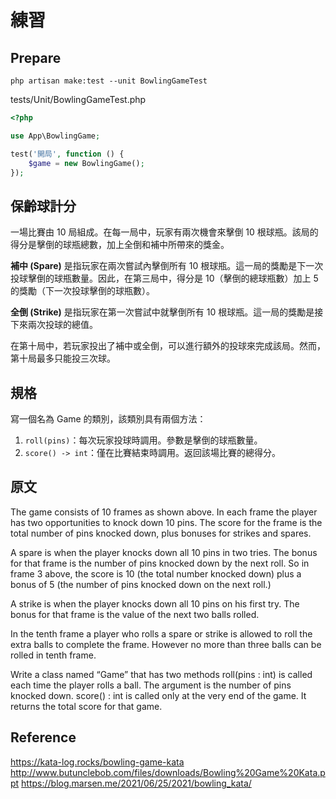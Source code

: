 # 練習

## Prepare

```console
php artisan make:test --unit BowlingGameTest
```

tests/Unit/BowlingGameTest.php

```php
<?php

use App\BowlingGame;

test('開局', function () {
    $game = new BowlingGame();
});
```

## 保齡球計分

一場比賽由 10 局組成。在每一局中，玩家有兩次機會來擊倒 10 根球瓶。該局的得分是擊倒的球瓶總數，加上全倒和補中所帶來的獎金。

**補中 (Spare)** 是指玩家在兩次嘗試內擊倒所有 10 根球瓶。這一局的獎勵是下一次投球擊倒的球瓶數量。因此，在第三局中，得分是 10（擊倒的總球瓶數）加上 5 的獎勵（下一次投球擊倒的球瓶數）。

**全倒 (Strike)** 是指玩家在第一次嘗試中就擊倒所有 10 根球瓶。這一局的獎勵是接下來兩次投球的總值。

在第十局中，若玩家投出了補中或全倒，可以進行額外的投球來完成該局。然而，第十局最多只能投三次球。

## 規格

寫一個名為 Game 的類別，該類別具有兩個方法：

1. `roll(pins)`：每次玩家投球時調用。參數是擊倒的球瓶數量。
2. `score() -> int`：僅在比賽結束時調用。返回該場比賽的總得分。

## 原文

The game consists of 10 frames as shown above.  In each frame the player has
two opportunities to knock down 10 pins.  The score for the frame is the total
number of pins knocked down, plus bonuses for strikes and spares.

A spare is when the player knocks down all 10 pins in two tries.  The bonus for
that frame is the number of pins knocked down by the next roll.  So in frame 3
above, the score is 10 (the total number knocked down) plus a bonus of 5 (the
number of pins knocked down on the next roll.)

A strike is when the player knocks down all 10 pins on his first try.  The bonus
for that frame is the value of the next two balls rolled.

In the tenth frame a player who rolls a spare or strike is allowed to roll the extra
balls to complete the frame.  However no more than three balls can be rolled in
tenth frame.

Write a class named “Game” that has two methods
roll(pins : int) is called each time the player rolls a ball.  The argument is the number of pins knocked down.
score() : int is called only at the very end of the game.  It returns the total score for that game.

## Reference

<https://kata-log.rocks/bowling-game-kata>
<http://www.butunclebob.com/files/downloads/Bowling%20Game%20Kata.ppt>
<https://blog.marsen.me/2021/06/25/2021/bowling_kata/>
